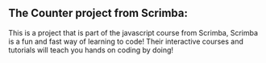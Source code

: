 ## The Counter project from Scrimba:

This is a project that is part of the javascript course from Scrimba, Scrimba is a fun and fast way of learning to code! Their interactive courses and tutorials will teach you hands on coding by doing!
